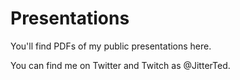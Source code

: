 # Presentations

You'll find PDFs of my public presentations here.

You can find me on Twitter and Twitch as @JitterTed.

